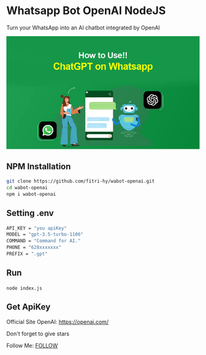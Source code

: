 # Whatsapp Bot OpenAI NodeJS

Turn your WhatsApp into an AI chatbot integrated by OpenAI

<img src="./Screenshoot.png" />

## NPM Installation
```sh
git clone https://github.com/fitri-hy/wabot-openai.git
cd wabot-openai
npm i wabot-openai
```

## Setting .env
```sh
API_KEY = "you apiKey"
MODEL = "gpt-3.5-turbo-1106"
COMMAND = "Command for AI."
PHONE = "628xxxxxxx"
PREFIX = ".gpt"
```

## Run
`node index.js`

## Get ApiKey
Official Site OpenAI: <a href="https://openai.com/">https://openai.com/</a>

Don't forget to give stars

Follow Me: <a href="https://hy-tech.my.id/docs">FOLLOW</a>
